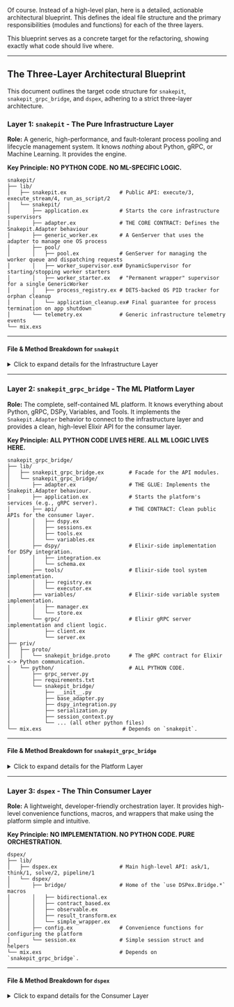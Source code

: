 Of course. Instead of a high-level plan, here is a detailed, actionable architectural blueprint. This defines the ideal file structure and the primary responsibilities (modules and functions) for each of the three layers.

This blueprint serves as a concrete target for the refactoring, showing exactly what code should live where.

---

## The Three-Layer Architectural Blueprint

This document outlines the target code structure for `snakepit`, `snakepit_grpc_bridge`, and `dspex`, adhering to a strict three-layer architecture.

### Layer 1: `snakepit` - The Pure Infrastructure Layer

**Role:** A generic, high-performance, and fault-tolerant process pooling and lifecycle management system. It knows *nothing* about Python, gRPC, or Machine Learning. It provides the engine.

**Key Principle:** **NO PYTHON CODE. NO ML-SPECIFIC LOGIC.**

```
snakepit/
├── lib/
│   ├── snakepit.ex                 # Public API: execute/3, execute_stream/4, run_as_script/2
│   └── snakepit/
│       ├── application.ex          # Starts the core infrastructure supervisors
│       ├── adapter.ex              # THE CORE CONTRACT: Defines the Snakepit.Adapter behaviour
│       ├── generic_worker.ex       # A GenServer that uses the adapter to manage one OS process
│       ├── pool/
│       │   ├── pool.ex             # GenServer for managing the worker queue and dispatching requests
│       │   ├── worker_supervisor.ex# DynamicSupervisor for starting/stopping worker starters
│       │   ├── worker_starter.ex   # "Permanent wrapper" supervisor for a single GenericWorker
│       │   ├── process_registry.ex # DETS-backed OS PID tracker for orphan cleanup
│       │   └── application_cleanup.ex# Final guarantee for process termination on app shutdown
│       └── telemetry.ex            # Generic infrastructure telemetry events
└── mix.exs
```

---
#### **File & Method Breakdown for `snakepit`**

<details>
<summary>Click to expand details for the Infrastructure Layer</summary>

**`lib/snakepit.ex`**
*   `@moduledoc`: Public API for the Snakepit process pooler.
*   `execute(command, args, opts)`: Executes a command on an available worker.
*   `execute_stream(command, args, callback, opts)`: Executes a streaming command.
*   `get_stats(pool)`: Retrieves pool statistics.
*   `run_as_script(fun, opts)`: Manages the entire app lifecycle for a script.

**`lib/snakepit/adapter.ex`**
*   `@moduledoc`: The behavior (interface) that all bridge implementations must adopt.
*   `@callback start_worker(adapter_state, worker_id)`: Starts one external OS process. Returns a handle.
*   `@callback execute(handle, command, args, opts)`: Sends a request to the OS process.
*   `@callback execute_stream(handle, command, args, callback, opts)`: Sends a streaming request.
*   `@callback terminate(handle)`: Terminates the OS process.
*   `@callback init(config)`: Initializes the adapter.
*   `@callback capabilities()`: Returns a map of adapter features (e.g., `%{streaming: true}`).

**`lib/snakepit/generic_worker.ex`**
*   `@moduledoc`: A `GenServer` that manages the lifecycle of a single OS process via the adapter.
*   `start_link(opts)`: Starts the worker.
*   `init(opts)`: Calls `Adapter.init/1` and `Adapter.start_worker/2`. Registers with `ProcessRegistry`.
*   `handle_call({:execute, ...})`: Delegates to `Adapter.execute/4`.
*   `terminate(reason, state)`: Calls `Adapter.terminate/1` and unregisters from `ProcessRegistry`.

**`lib/snakepit/pool/pool.ex`**
*   `@moduledoc`: The `GenServer` that manages the pool of workers.
*   `start_link(opts)`: Starts the pool manager.
*   `init(opts)`: Starts the initial set of workers via `WorkerSupervisor`.
*   `handle_call({:execute, ...})`: Checks out an available worker and dispatches the job.
*
*   `handle_cast({:checkin_worker, ...})`: Returns a worker to the available queue and processes the next request.

**`lib/snakepit/pool/process_registry.ex`**
*   `@moduledoc`: DETS-backed registry for tracking OS PIDs to prevent orphans.
*   `reserve_worker(worker_id)`: Reserves a slot before spawning.
*   `activate_worker(worker_id, elixir_pid, os_pid, fingerprint)`: Confirms a process is running.
*   `unregister_worker(worker_id)`: Removes a worker.
*   `get_all_process_pids()`: Returns all known OS PIDs.
*   `cleanup_orphaned_processes(dets_table, current_beam_run_id)`: Core logic for finding and killing zombies on startup.

</details>

---

### Layer 2: `snakepit_grpc_bridge` - The ML Platform Layer

**Role:** The complete, self-contained ML platform. It knows everything about Python, gRPC, DSPy, Variables, and Tools. It implements the `Snakepit.Adapter` behavior to connect to the infrastructure layer and provides a clean, high-level Elixir API for the consumer layer.

**Key Principle:** **ALL PYTHON CODE LIVES HERE. ALL ML LOGIC LIVES HERE.**

```
snakepit_grpc_bridge/
├── lib/
│   ├── snakepit_grpc_bridge.ex        # Facade for the API modules.
│   └── snakepit_grpc_bridge/
│       ├── adapter.ex                 # THE GLUE: Implements the Snakepit.Adapter behaviour.
│       ├── application.ex             # Starts the platform's services (e.g., gRPC server).
│       ├── api/                       # THE CONTRACT: Clean public APIs for the consumer layer.
│       │   ├── dspy.ex
│       │   ├── sessions.ex
│       │   ├── tools.ex
│       │   └── variables.ex
│       ├── dspy/                      # Elixir-side implementation for DSPy integration.
│       │   ├── integration.ex
│       │   └── schema.ex
│       ├── tools/                     # Elixir-side tool system implementation.
│       │   ├── registry.ex
│       │   └── executor.ex
│       ├── variables/                 # Elixir-side variable system implementation.
│       │   ├── manager.ex
│       │   └── store.ex
│       └── grpc/                      # Elixir gRPC server implementation and client logic.
│           ├── client.ex
│           └── server.ex
├── priv/
│   ├── proto/
│   │   └── snakepit_bridge.proto      # The gRPC contract for Elixir <-> Python communication.
│   └── python/                        # ALL PYTHON CODE.
│       ├── grpc_server.py
│       ├── requirements.txt
│       └── snakepit_bridge/
│           ├── __init__.py
│           ├── base_adapter.py
│           ├── dspy_integration.py
│           ├── serialization.py
│           ├── session_context.py
│           └── ... (all other python files)
└── mix.exs                          # Depends on `snakepit`.
```

---
#### **File & Method Breakdown for `snakepit_grpc_bridge`**

<details>
<summary>Click to expand details for the Platform Layer</summary>

**`lib/snakepit_grpc_bridge/adapter.ex`**
*   `@moduledoc`: Implements the `Snakepit.Adapter` behavior to manage Python gRPC processes.
*   `start_worker(state, worker_id)`: Constructs and executes the `python grpc_server.py ...` command. Manages ports and returns a handle containing the OS PID and gRPC channel.
*   `execute(handle, command, args, opts)`: Creates a `GRPC.Stub`, builds a protobuf message from `command` and `args`, makes the gRPC call, and deserializes the response.
*   `terminate(handle)`: Sends a shutdown signal to the Python process via its OS PID.

**`lib/snakepit_grpc_bridge/api/dspy.ex`**
*   `@moduledoc`: Public API for all DSPy-related operations.
*   `create_module(session_id, module_type, config)`: High-level function to create a DSPy module.
*   `execute_module(session_id, module_ref, inputs, opts)`: Executes a module.
*   `predict(session_id, signature, inputs, opts)`: A convenience for one-shot predictions.
*   `configure_lm(session_id, model_config)`: Configures the language model for a session.

**`lib/snakepit_grpc_bridge/api/tools.ex`**
*   `@moduledoc`: Public API for the bidirectional tool bridge.
*   `register_elixir_tool(session_id, tool_spec, function)`: Exposes an Elixir function to Python.
*   `call_python_tool(session_id, tool_name, args, opts)`: Executes a Python-defined tool from Elixir.
*   `list_tools(session_id)`: Lists all tools (both Elixir and Python) available in a session.

**`lib/snakepit_grpc_bridge/api/variables.ex`**
*   `@moduledoc`: Public API for the cross-language variable system.
*   `set_variable(session_id, name, value, metadata)`: Sets a variable.
*   `get_variable(session_id, name, default)`: Gets a variable.
*   `get_variables(session_id, [names])`: Batch gets multiple variables.

**`lib/snakepit_grpc_bridge/tools/registry.ex`**
*   `@moduledoc`: `GenServer` implementation for registering and looking up Elixir tools.
*   `register(session_id, name, fun, spec)`
*   `lookup(session_id, name)`

**`priv/python/grpc_server.py`**
*   `@moduledoc`: The stateless gRPC server.
*   `ExecuteTool(...)`: The main RPC endpoint. It creates an ephemeral `SessionContext` and an `Adapter` instance for each call, dispatches the request to the adapter's tool, and returns the result. It has no long-lived state.
*   `InitializeSession(...)`: Proxies session management calls back to the Elixir gRPC server.

</details>

---

### Layer 3: `dspex` - The Thin Consumer Layer

**Role:** A lightweight, developer-friendly orchestration layer. It provides high-level convenience functions, macros, and wrappers that make using the platform simple and intuitive.

**Key Principle:** **NO IMPLEMENTATION. NO PYTHON CODE. PURE ORCHESTRATION.**

```
dspex/
├── lib/
│   ├── dspex.ex                    # Main high-level API: ask/1, think/1, solve/2, pipeline/1
│   └── dspex/
│       ├── bridge/                 # Home of the `use DSPex.Bridge.*` macros
│       │   ├── bidirectional.ex
│       │   ├── contract_based.ex
│       │   ├── observable.ex
│       │   ├── result_transform.ex
│       │   └── simple_wrapper.ex
│       ├── config.ex               # Convenience functions for configuring the platform
│       └── session.ex              # Simple session struct and helpers
└── mix.exs                         # Depends on `snakepit_grpc_bridge`.
```

---
#### **File & Method Breakdown for `dspex`**

<details>
<summary>Click to expand details for the Consumer Layer</summary>

**`lib/dspex.ex`**
*   `@moduledoc`: The primary, user-facing API for DSPex.
*   `ask(question, opts)`: A simple, zero-config function that internally calls the platform's `predict` API.
*   `think(question, opts)`: A convenience wrapper around the platform's `ChainOfThought` module.
*   `solve(question, opts)`: A wrapper around the platform's `ReAct` module, simplifying tool setup.
*   `pipeline(operations)`: A macro for defining a sequence of operations that are then executed via the platform.

**`lib/dspex/bridge/simple_wrapper.ex`** (and other `bridge/` modules)
*   `@moduledoc`: Contains the `use DSPex.Bridge.SimpleWrapper` macro and its companions.
*   `wrap_dspy(python_class)`: This macro's implementation changes significantly. Instead of calling `snakepit` directly, it now generates functions that call the clean APIs in `SnakepitGRPCBridge.API.DSPy`.
    ```elixir
    # Inside the generated `create` function
    def create(args \\ %{}) do
      # New implementation:
      # Automatically manages session or uses one from opts
      session_id = DSPex.Session.get_or_create(opts)
      
      # Calls the clean platform API
      SnakepitGRPCBridge.API.DSPy.create_module(
        session_id,
        @python_class,
        %{signature: args.signature} # simplified args
      )
    end
    ```

**`lib/dspex/config.ex`**
*   `@moduledoc`: High-level configuration helpers.
*   `configure(opts)`: A single function that configures the underlying platform, including the language model, by calling `SnakepitGRPCBridge.API.DSPy.configure_lm/2`.

</details>